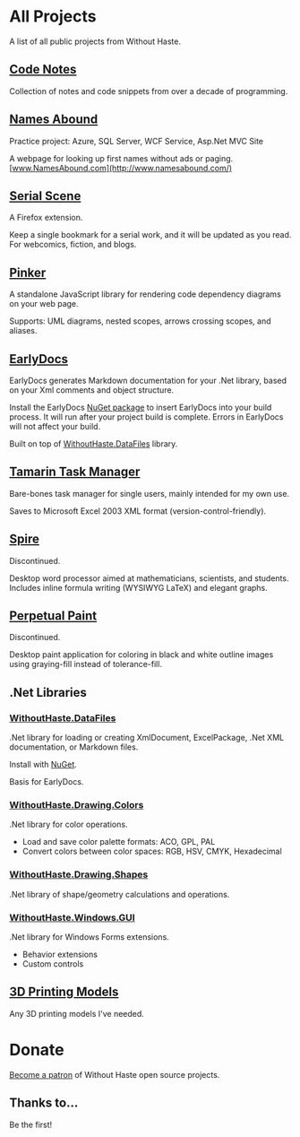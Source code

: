 # All Projects

A list of all public projects from Without Haste.

## [Code Notes](http://withouthaste.com/)

Collection of notes and code snippets from over a decade of programming.

## [Names Abound](https://github.com/WithoutHaste/Names)

Practice project: Azure, SQL Server, WCF Service, Asp.Net MVC Site

A webpage for looking up first names without ads or paging.  
[www.NamesAbound.com](http://www.namesabound.com/)

## [Serial Scene](https://github.com/WithoutHaste/BrowserExt_SerialScene)

A Firefox extension.

Keep a single bookmark for a serial work, and it will be updated as you read. For webcomics, fiction, and blogs.

## [Pinker](https://github.com/WithoutHaste/Pinker)

A standalone JavaScript library for rendering code dependency diagrams on your web page.

Supports: UML diagrams, nested scopes, arrows crossing scopes, and aliases.

## [EarlyDocs](https://github.com/WithoutHaste/EarlyDocs)

EarlyDocs generates Markdown documentation for your .Net library, based on your Xml comments and object structure.

Install the EarlyDocs [NuGet package](https://www.nuget.org/packages/EarlyDocs/) to insert EarlyDocs into your build process. It will run after your project build is complete. Errors in EarlyDocs will not affect your build.

Built on top of [WithoutHaste.DataFiles](https://github.com/WithoutHaste/WithoutHaste.DataFiles) library.

## [Tamarin Task Manager](https://github.com/WithoutHaste/TamarinTaskManager)

Bare-bones task manager for single users, mainly intended for my own use.

Saves to Microsoft Excel 2003 XML format (version-control-friendly).

## [Spire](https://github.com/WithoutHaste/Spire)

Discontinued.

Desktop word processor aimed at mathematicians, scientists, and students. Includes inline formula writing (WYSIWYG LaTeX) and elegant graphs.

## [Perpetual Paint](https://github.com/WithoutHaste/PerpetualPaint)

Discontinued.

Desktop paint application for coloring in black and white outline images using graying-fill instead of tolerance-fill.

## .Net Libraries

### [WithoutHaste.DataFiles](https://github.com/WithoutHaste/WithoutHaste.DataFiles)

.Net library for loading or creating XmlDocument, ExcelPackage, .Net XML documentation, or Markdown files.

Install with [NuGet](https://www.nuget.org/packages/WithoutHaste.DataFiles/).

Basis for EarlyDocs.

### [WithoutHaste.Drawing.Colors](https://github.com/WithoutHaste/WithoutHaste.Drawing.Colors)

.Net library for color operations.
* Load and save color palette formats: ACO, GPL, PAL
* Convert colors between color spaces: RGB, HSV, CMYK, Hexadecimal

### [WithoutHaste.Drawing.Shapes](https://github.com/WithoutHaste/WithoutHaste.Drawing.Shapes)

.Net library of shape/geometry calculations and operations.

### [WithoutHaste.Windows.GUI](https://github.com/WithoutHaste/WithoutHaste.Windows.GUI)

.Net library for Windows Forms extensions.
* Behavior extensions
* Custom controls
	
## [3D Printing Models](https://github.com/WithoutHaste/Printing3D)

Any 3D printing models I've needed.

# Donate

[Become a patron](https://www.patreon.com/withouthaste) of Without Haste open source projects.

## Thanks to...

Be the first!


